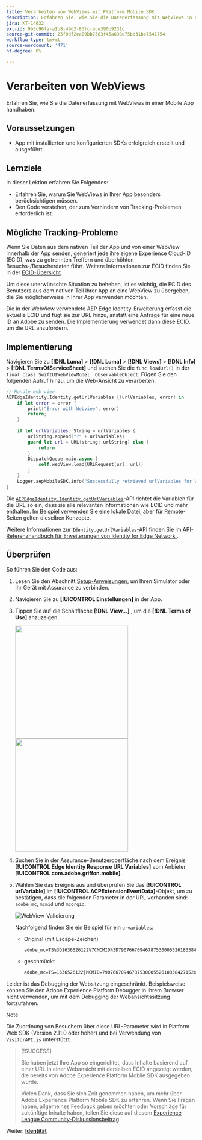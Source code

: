 ```yaml
---
title: Verarbeiten von WebViews mit Platform Mobile SDK
description: Erfahren Sie, wie Sie die Datenerfassung mit WebViews in einer Mobile App handhaben.
jira: KT-14632
exl-id: 9b3c96fa-a1b8-49d2-83fc-ece390b9231c
source-git-commit: 25f0df2ea09bb7383f45a698e75bd31be7541754
workflow-type: tm+mt
source-wordcount: '471'
ht-degree: 0%

---
```


# Verarbeiten von WebViews

Erfahren Sie, wie Sie die Datenerfassung mit WebViews in einer Mobile App handhaben.

## Voraussetzungen

* App mit installierten und konfigurierten SDKs erfolgreich erstellt und ausgeführt.

## Lernziele

In dieser Lektion erfahren Sie Folgendes:

* Erfahren Sie, warum Sie WebViews in Ihrer App besonders berücksichtigen müssen.
* Den Code verstehen, der zum Verhindern von Tracking-Problemen erforderlich ist.

## Mögliche Tracking-Probleme

Wenn Sie Daten aus dem nativen Teil der App und von einer WebView innerhalb der App senden, generiert jede ihre eigene Experience Cloud-ID (ECID), was zu getrennten Treffern und überhöhten Besuchs-/Besucherdaten führt. Weitere Informationen zur ECID finden Sie in der [ECID-Übersicht](https://experienceleague.adobe.com/docs/experience-platform/identity/ecid.html?lang=de).

Um diese unerwünschte Situation zu beheben, ist es wichtig, die ECID des Benutzers aus dem nativen Teil Ihrer App an eine WebView zu übergeben, die Sie möglicherweise in Ihrer App verwenden möchten.

Die in der WebView verwendete AEP Edge Identity-Erweiterung erfasst die aktuelle ECID und fügt sie zur URL hinzu, anstatt eine Anfrage für eine neue ID an Adobe zu senden. Die Implementierung verwendet dann diese ECID, um die URL anzufordern.

## Implementierung

Navigieren Sie zu **[!DNL Luma]** > **[!DNL Luma]** > **[!DNL Views]** > **[!DNL Info]** > **[!DNL TermsOfServiceSheet]** und suchen Sie die `func loadUrl()` in der `final class SwiftUIWebViewModel: ObservableObject`. Fügen Sie den folgenden Aufruf hinzu, um die Web-Ansicht zu verarbeiten:

```swift
// Handle web view
AEPEdgeIdentity.Identity.getUrlVariables {(urlVariables, error) in
    if let error = error {
        print("Error with Webview", error)
        return;
    }
    
    if let urlVariables: String = urlVariables {
        urlString.append("?" + urlVariables)
        guard let url = URL(string: urlString) else {
            return
        }
        DispatchQueue.main.async {
            self.webView.load(URLRequest(url: url))
        }
    }
    Logger.aepMobileSDK.info("Successfully retrieved urlVariables for WebView, final URL: \(urlString)")
}
```

Die [`AEPEdgeIdentity.Identity.getUrlVariables`](https://developer.adobe.com/client-sdks/documentation/identity-for-edge-network/api-reference/#geturlvariables)-API richtet die Variablen für die URL so ein, dass sie alle relevanten Informationen wie ECID und mehr enthalten. Im Beispiel verwenden Sie eine lokale Datei, aber für Remote-Seiten gelten dieselben Konzepte.

Weitere Informationen zur `Identity.getUrlVariables`-API finden Sie im [API-Referenzhandbuch für Erweiterungen von Identity for Edge Network ](https://developer.adobe.com/client-sdks/documentation/identity-for-edge-network/api-reference/#geturlvariables).

## Überprüfen

So führen Sie den Code aus:

1. Lesen Sie den Abschnitt [Setup-Anweisungen](assurance.md#connecting-to-a-session), um Ihren Simulator oder Ihr Gerät mit Assurance zu verbinden.
1. Navigieren Sie zu **[!UICONTROL Einstellungen]** in der App.
1. Tippen Sie auf die Schaltfläche **[!DNL View...]** , um die **[!DNL Terms of Use]** anzuzeigen.

   <img src="./assets/tou1.png" width="300" /> <img src="./assets/tou2.png" width="300" />

1. Suchen Sie in der Assurance-Benutzeroberfläche nach dem Ereignis **[!UICONTROL Edge Identity Response URL Variables]** vom Anbieter **[!UICONTROL com.adobe.griffon.mobile]**.
1. Wählen Sie das Ereignis aus und überprüfen Sie das **[!UICONTROL urlVariable]** im **[!UICONTROL ACPExtensionEventData]**-Objekt, um zu bestätigen, dass die folgenden Parameter in der URL vorhanden sind: `adobe_mc`, `mcmid` und `mcorgid`.

   ![WebView-Validierung](assets/webview-validation.png)

   Nachfolgend finden Sie ein Beispiel für ein `urvariables`:

   * Original (mit Escape-Zeichen)

     ```html
     adobe_mc=TS%3D1636526122%7CMCMID%3D79076670946787530005526183384271520749%7CMCORGID%3D7ABB3E6A5A7491460A495D61%40AdobeOrg
     ```

   * geschmückt

     ```html
     adobe_mc=TS=1636526122|MCMID=79076670946787530005526183384271520749|MCORGID=7ABB3E6A5A7491460A495D61@AdobeOrg
     ```

Leider ist das Debugging der Websitzung eingeschränkt. Beispielsweise können Sie den Adobe Experience Platform Debugger in Ihrem Browser nicht verwenden, um mit dem Debugging der Webansichtssitzung fortzufahren.

>[!NOTE]
>
>Die Zuordnung von Besuchern über diese URL-Parameter wird in Platform Web SDK (Version 2.11.0 oder höher) und bei Verwendung von `VisitorAPI.js` unterstützt.


>[!SUCCESS]
>
>Sie haben jetzt Ihre App so eingerichtet, dass Inhalte basierend auf einer URL in einer Webansicht mit derselben ECID angezeigt werden, die bereits von Adobe Experience Platform Mobile SDK ausgegeben wurde.
>
>Vielen Dank, dass Sie sich Zeit genommen haben, um mehr über Adobe Experience Platform Mobile SDK zu erfahren. Wenn Sie Fragen haben, allgemeines Feedback geben möchten oder Vorschläge für zukünftige Inhalte haben, teilen Sie diese auf diesem [Experience League Community-Diskussionsbeitrag](https://experienceleaguecommunities.adobe.com/t5/adobe-experience-platform-data/tutorial-discussion-implement-adobe-experience-cloud-in-mobile/td-p/443796?profile.language=de)

Weiter: **[Identität](identity.md)**
